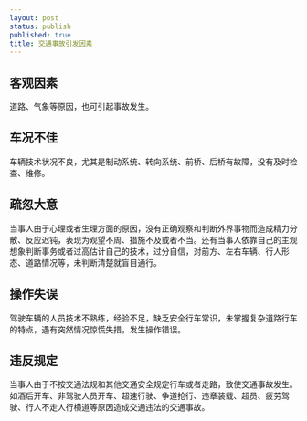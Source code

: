 ```yaml
---
layout: post
status: publish
published: true
title: 交通事故引发因素
---
```


客观因素
-------

道路、气象等原因，也可引起事故发生。

车况不佳
-------

车辆技术状况不良，尤其是制动系统、转向系统、前桥、后桥有故障，没有及时检查、维修。

疏忽大意
-------

当事人由于心理或者生理方面的原因，没有正确观察和判断外界事物而造成精力分散、反应迟钝，表现为观望不周、措施不及或者不当。还有当事人依靠自己的主观想象判断事务或者过高估计自己的技术，过分自信，对前方、左右车辆、行人形态、道路情况等，未判断清楚就盲目通行。

操作失误
--------

驾驶车辆的人员技术不熟练，经验不足，缺乏安全行车常识，未掌握复杂道路行车的特点，遇有突然情况惊慌失措，发生操作错误。

违反规定
--------

当事人由于不按交通法规和其他交通安全规定行车或者走路，致使交通事故发生。如酒后开车、非驾驶人员开车、超速行驶、争道抢行、违章装载、超员、疲劳驾驶、行人不走人行横道等原因造成交通违法的交通事故。